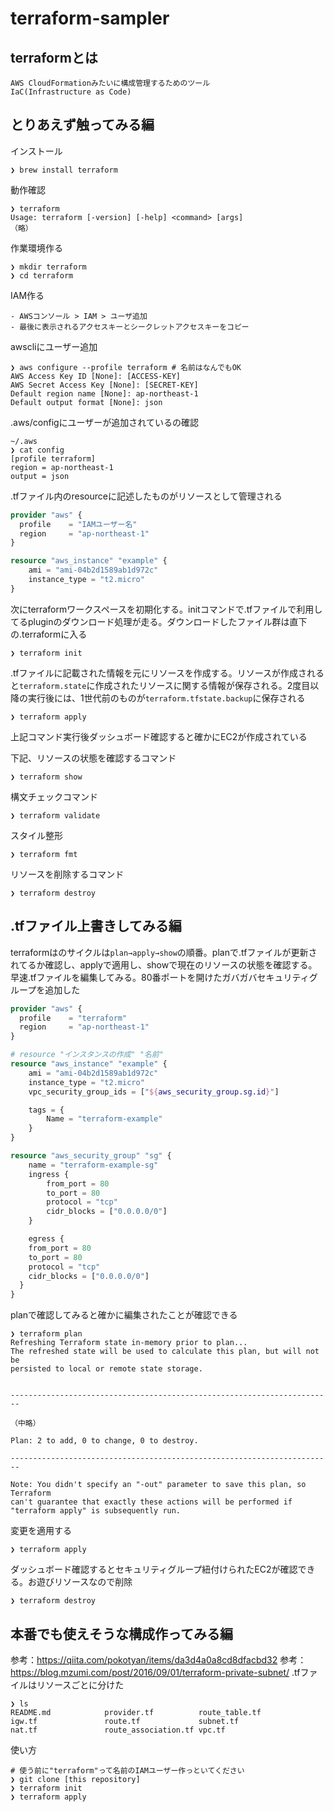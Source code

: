 # terraform-sampler
## terraformとは
```
AWS CloudFormationみたいに構成管理するためのツール
IaC(Infrastructure as Code)
```
## とりあえず触ってみる編
インストール
```
❯ brew install terraform
```
動作確認
```
❯ terraform
Usage: terraform [-version] [-help] <command> [args]
（略）
```
作業環境作る
```
❯ mkdir terraform
❯ cd terraform
```
IAM作る
```
- AWSコンソール > IAM > ユーザ追加
- 最後に表示されるアクセスキーとシークレットアクセスキーをコピー
```
awscliにユーザー追加
```
❯ aws configure --profile terraform # 名前はなんでもOK
AWS Access Key ID [None]: [ACCESS-KEY]
AWS Secret Access Key [None]: [SECRET-KEY]
Default region name [None]: ap-northeast-1
Default output format [None]: json
```
.aws/configにユーザーが追加されているの確認
```
~/.aws
❯ cat config
[profile terraform]
region = ap-northeast-1
output = json
```
.tfファイル内のresourceに記述したものがリソースとして管理される

```example.tf
provider "aws" {
  profile    = "IAMユーザー名"
  region     = "ap-northeast-1"
}

resource "aws_instance" "example" {
    ami = "ami-04b2d1589ab1d972c"
    instance_type = "t2.micro"
}
```

次にterraformワークスペースを初期化する。initコマンドで.tfファイルで利用してるpluginのダウンロード処理が走る。ダウンロードしたファイル群は直下の.terraformに入る
```
❯ terraform init
```
.tfファイルに記載された情報を元にリソースを作成する。リソースが作成されると`terraform.state`に作成されたリソースに関する情報が保存される。2度目以降の実行後には、1世代前のものが`terraform.tfstate.backup`に保存される
```
❯ terraform apply
```
上記コマンド実行後ダッシュボード確認すると確かにEC2が作成されている

下記、リソースの状態を確認するコマンド
```
❯ terraform show
```
構文チェックコマンド
```
❯ terraform validate
```
スタイル整形
```
❯ terraform fmt
```
リソースを削除するコマンド
```
❯ terraform destroy
```
## .tfファイル上書きしてみる編
terraformはのサイクルは`plan→apply→show`の順番。planで.tfファイルが更新されてるか確認し、applyで適用し、showで現在のリソースの状態を確認する。早速.tfファイルを編集してみる。80番ポートを開けたガバガバセキュリティグループを追加した

```example.tf
provider "aws" {
  profile    = "terraform"
  region     = "ap-northeast-1"
}

# resource "インスタンスの作成" "名前"
resource "aws_instance" "example" {
    ami = "ami-04b2d1589ab1d972c"
    instance_type = "t2.micro"
    vpc_security_group_ids = ["${aws_security_group.sg.id}"]

    tags = {
        Name = "terraform-example"
    }
}

resource "aws_security_group" "sg" {
    name = "terraform-example-sg"
    ingress {
        from_port = 80
        to_port = 80
        protocol = "tcp"
        cidr_blocks = ["0.0.0.0/0"]
    }

    egress {
    from_port = 80
    to_port = 80
    protocol = "tcp"
    cidr_blocks = ["0.0.0.0/0"]
  }
}
```

planで確認してみると確かに編集されたことが確認できる
```
❯ terraform plan
Refreshing Terraform state in-memory prior to plan...
The refreshed state will be used to calculate this plan, but will not be
persisted to local or remote state storage.


------------------------------------------------------------------------

（中略）

Plan: 2 to add, 0 to change, 0 to destroy.

------------------------------------------------------------------------

Note: You didn't specify an "-out" parameter to save this plan, so Terraform
can't guarantee that exactly these actions will be performed if
"terraform apply" is subsequently run.
```
変更を適用する
```
❯ terraform apply
```
ダッシュボード確認するとセキュリティグループ紐付けられたEC2が確認できる。お遊びリソースなので削除
```
❯ terraform destroy
```
## 本番でも使えそうな構成作ってみる編
参考：https://qiita.com/pokotyan/items/da3d4a0a8cd8dfacbd32
参考：https://blog.mzumi.com/post/2016/09/01/terraform-private-subnet/
.tfファイルはリソースごとに分けた
```
❯ ls
README.md            provider.tf          route_table.tf
igw.tf               route.tf             subnet.tf
nat.tf               route_association.tf vpc.tf
```
使い方
```
# 使う前に"terraform"って名前のIAMユーザー作っといてください
❯ git clone [this repository]
❯ terraform init
❯ terraform apply
```
